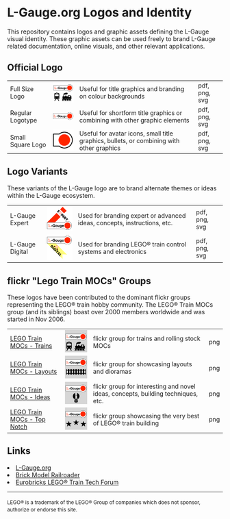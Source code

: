 # L-Gauge.org Logos and Identity

This repository contains logos and graphic assets defining the L-Gauge visual identity. These graphic assets can be used freely to brand L-Gauge related documentation, online visuals, and other relevant applications.

## Official Logo

<table>
<tr>
  <td>Full Size Logo</td>
  <td><img src="./LGaugeLogoFullSize.png" width="128"/></td>
  <td>Useful for title graphics and branding on colour backgrounds</td>
  <td>pdf, png, svg</td>
</tr>
<tr>
  <td>Regular Logotype</td>
  <td><img src="./LGaugeLogo.png" width="128"/></td>
  <td>Useful for shortform title graphics or combining with other graphic elements</td>
  <td>pdf, png, svg</td>
</tr>
<tr>
  <td>Small Square Logo</td>
  <td><img src="./SquareIcon.png" width="64"/></td>
  <td>Useful for avatar icons, small title graphics, bullets, or combining with other graphics</td>
  <td>pdf, png, svg</td>
</tr>
</table>

## Logo Variants

These variants of the L-Gauge logo are to brand alternate themes or ideas within the L-Gauge ecosystem.

<table>
<tr>
  <td>L-Gauge Expert</td>
  <td><img src="./LGaugeExpertLogo.png" width="128"/></td>
  <td>Used for branding expert or advanced ideas, concepts, instructions, etc.</td>
  <td>pdf, png, svg</td>
</tr>
<tr>
  <td>L-Gauge Digital</td>
  <td><img src="./LGaugeDigitalLogo.png" width="128"/></td>
  <td>Used for branding LEGO® train control systems and electronics</td>
  <td>pdf, png, svg</td>
</tr>
</table>

## flickr "Lego Train MOCs" Groups

These logos have been contributed to the dominant flickr groups representing the LEGO® train hobby community. The LEGO® Train MOCs group (and its siblings) boast over 2000 members worldwide and was started in Nov 2006.

<table>
<tr>
  <td><a href="https://www.flickr.com/groups/1281622@N20/">LEGO Train MOCs - Trains</a></td>
  <td><img src="./flickrLegoTrainMOCs-Trains.png" width="128"/></td>
  <td>flickr group for trains and rolling stock MOCs</td>
  <td>png</td>
</tr>
<tr>
  <td><a href="https://www.flickr.com/groups/1281622@N20/">LEGO Train MOCs - Layouts</a></td>
  <td><img src="./flickrLegoTrainMOCs-Layouts.png" width="128"/></td>
  <td>flickr group for showcasing layouts and dioramas</td>
  <td>png</td>
</tr>
<tr>
  <td><a href="https://www.flickr.com/groups/1353660@N21/">LEGO Train MOCs - Ideas</a></td>
  <td><img src="./flickrLegoTrainMOCs-Ideas.png" width="128"/></td>
  <td>flickr group for interesting and novel ideas, concepts, building techniques, etc.</a></td>
  <td>png</td>
</tr>
<tr>
  <td><a href="https://www.flickr.com/groups/2752184@N21/">LEGO Train MOCs - Top Notch</a></td>
  <td><img src="./flickrLegoTrainMOCs-TopNotch.png" width="128"/></td>
  <td>flickr group showcasing the very best of LEGO® train building</td>
  <td>png</td>
</tr>
</table>

## Links

<li><a href="http://l-gauge.org/">L-Gauge.org</a></li>
<li><a href="http://brickmodelrailroader.com/">Brick Model Railroader</a></li>
<li><a href="http://www.eurobricks.com/forum/index.php?showforum=122">Eurobricks LEGO® Train Tech Forum</a></li>

---
<p><small>LEGO® is a trademark of the LEGO® Group of companies which does not sponsor, authorize or endorse this site.</small></p>
